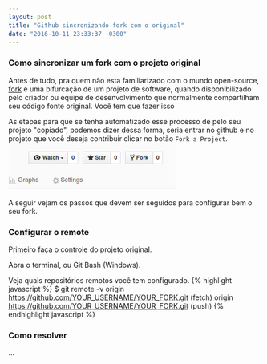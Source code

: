 ```yaml
---
layout: post
title: "Github sincronizando fork com o original"
date: "2016-10-11 23:33:37 -0300"
---
```


### Como sincronizar um fork com o projeto original

Antes de tudo, pra quem não esta familiarizado com o mundo open-source, [fork][1] é uma bifurcação de um projeto de software, quando disponibilizado pelo criador ou equipe de desenvolvimento que normalmente compartilham seu código fonte original. Você tem que fazer isso

As etapas para que se tenha automatizado esse processo de pelo seu projeto "copiado", podemos dizer dessa forma, seria entrar no github e no projeto que você deseja contribuir clicar no botão `Fork a Project`. ![Fork a project](images/fork-github.png)

A seguir vejam os passos que devem ser seguidos para configurar bem o seu fork.


### Configurar o remote

Primeiro faça o controle do projeto original.

Abra o terminal, ou Git Bash (Windows).

Veja quais repositórios remotos você tem configurado.
{% highlight javascript %}
$ git remote -v
origin  https://github.com/YOUR_USERNAME/YOUR_FORK.git (fetch)
origin  https://github.com/YOUR_USERNAME/YOUR_FORK.git (push)
{% endhighlight javascript %}

### Como resolver

...

[1]: https://pt.wikipedia.org/wiki/Bifurca%C3%A7%C3%A3o "Fork"

